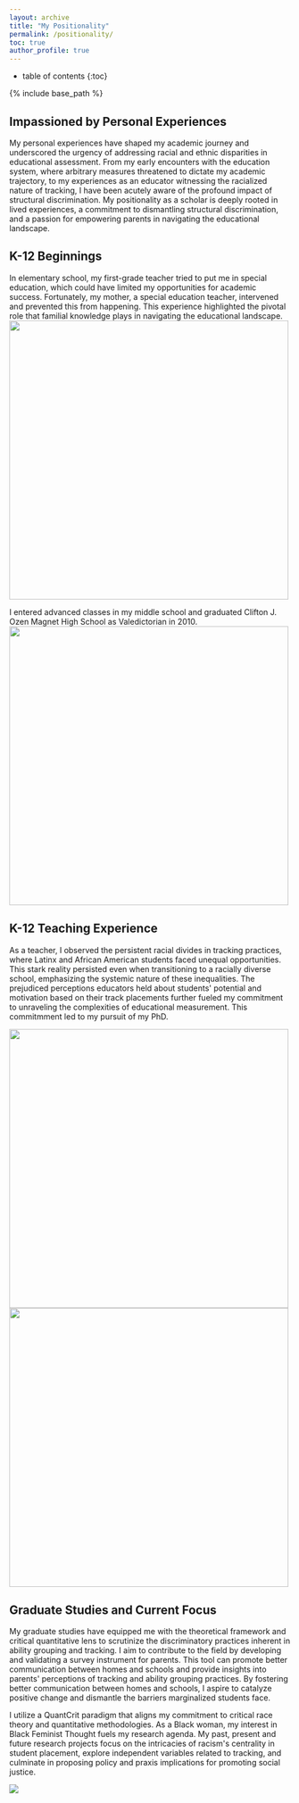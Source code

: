 ```yaml
---
layout: archive
title: "My Positionality"
permalink: /positionality/
toc: true
author_profile: true
---
```

* table of contents
{:toc}

{% include base_path %}
## Impassioned by Personal Experiences
My personal experiences have shaped my academic journey and underscored the urgency of addressing racial and ethnic disparities in educational assessment. From my early encounters with the education system, where arbitrary measures threatened to dictate my academic trajectory, to my experiences as an educator witnessing the racialized nature of tracking, I have been acutely aware of the profound impact of structural discrimination. My positionality as a scholar is deeply rooted in lived experiences, a commitment to dismantling structural discrimination, and a passion for empowering parents in navigating the educational landscape. 
## K-12 Beginnings
In elementary school, my first-grade teacher tried to put me in special education, which could have limited my opportunities for academic success. Fortunately, my mother, a special education teacher, intervened and prevented this from happening. This experience highlighted the pivotal role that familial knowledge plays in navigating the educational landscape. 
<image src = "https://github.com/kedosomwan/kedosomwan.github.io/assets/172934087/893ed061-43d8-4180-864d-b939411c2d92" width = 500>

I entered advanced classes in my middle school and graduated Clifton J. Ozen Magnet High School as Valedictorian in 2010.
<image src = "https://github.com/kedosomwan/kedosomwan.github.io/assets/172934087/209d8e39-2989-485f-b781-136e3965418a" width = 500>

## K-12 Teaching Experience
As a teacher, I observed the persistent racial divides in tracking practices, where Latinx and African American students faced unequal opportunities. This stark reality persisted even when transitioning to a racially diverse school, emphasizing the systemic nature of these inequalities. The prejudiced perceptions educators held about students' potential and motivation based on their track placements further fueled my commitment to unraveling the complexities of educational measurement. This commitmment led to my pursuit of my PhD.

<image src = "https://github.com/kedosomwan/kedosomwan.github.io/assets/172934087/2eaca729-347b-47ce-a773-211665cc4d39" width = 500>
<image src = "https://github.com/kedosomwan/kedosomwan.github.io/assets/172934087/1d14be42-469d-4694-984d-e4a1d287d356" width = 500>

## Graduate Studies and Current Focus
My graduate studies have equipped me with the theoretical framework and critical quantitative lens to scrutinize the discriminatory practices inherent in ability grouping and tracking. I aim to contribute to the field by developing and validating a survey instrument for parents. This tool can promote better communication between homes and schools and provide insights into parents' perceptions of tracking and ability grouping practices. By fostering better communication between homes and schools, I aspire to catalyze positive change and dismantle the barriers marginalized students face.

I utilize a QuantCrit paradigm that aligns my commitment to critical race theory and quantitative methodologies. As a Black woman, my interest in Black Feminist Thought fuels my research agenda. My past, present and future research projects focus on the intricacies of racism's centrality in student placement, explore independent variables related to tracking, and culminate in proposing policy and praxis implications for promoting social justice.

<image src = "https://github.com/kedosomwan/kedosomwan.github.io/assets/172934087/945a664b-e555-44bd-947e-3fac3c420978">

